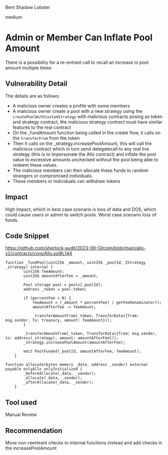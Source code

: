Bent Shadow Lobster

medium

# Admin or Member Can Inflate Pool Amount
There is a possibility for a re-entrant call to recall an increase in pool amount multiple times
## Vulnerability Detail

The details are as follows:
- A malicious owner creates a profile with some members
- A malicious owner create a pool with a new strategy using the `createPoolWithCustomStrategy`  with malicious contracts posing as token and strategy contract, the malicious strategy contract must have similar features to the real contract
- On the _fundAmount function being called in the create flow, it calls on the `transferFrom` from the token
- Then it calls on the _strategy.increasePoolAmount, this will call the malicious contract which in turn send delegatecall to any real live strategy (this is to impersonate the Allo contract) and inflate the pool value to excessive amounts unchecked without the pool being able to redeem these values.
- The malicious members can then allocate these funds to random strangers or compromised individuals.
- These members or individuals can withdraw tokens

## Impact
High Impact, which in best case scenario is loss of data and DOS, which could cause users or admin to switch pools. Worst case scenario loss of funds.
## Code Snippet
https://github.com/sherlock-audit/2023-09-Gitcoin/blob/main/allo-v2/contracts/core/Allo.sol#L144

```solidity
function _fundPool(uint256 _amount, uint256 _poolId, IStrategy _strategy) internal {
        uint256 feeAmount;
        uint256 amountAfterFee = _amount;

        Pool storage pool = pools[_poolId];
        address _token = pool.token;

        if (percentFee > 0) {
            feeAmount = (_amount * percentFee) / getFeeDenominator();
            amountAfterFee -= feeAmount;

            _transferAmountFrom(_token, TransferData({from: msg.sender, to: treasury, amount: feeAmount}));
        }

        _transferAmountFrom(_token, TransferData({from: msg.sender, to: address(_strategy), amount: amountAfterFee}));
        _strategy.increasePoolAmount(amountAfterFee);

        emit PoolFunded(_poolId, amountAfterFee, feeAmount);
    }
    
function allocate(bytes memory _data, address _sender) external payable onlyAllo onlyInitialized {
        _beforeAllocate(_data, _sender);
        _allocate(_data, _sender);
        _afterAllocate(_data, _sender);
    }
```
## Tool used

Manual Review

## Recommendation
Move non-reentrant checks to internal functions instead and add checks in the increasePoolAmount